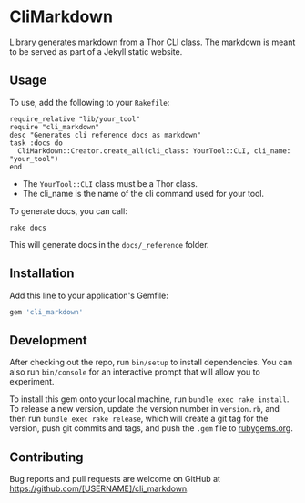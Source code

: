 # CliMarkdown

Library generates markdown from a Thor CLI class.  The markdown is meant to be served as part of a Jekyll static website.

## Usage

To use, add the following to your `Rakefile`:

    require_relative "lib/your_tool"
    require "cli_markdown"
    desc "Generates cli reference docs as markdown"
    task :docs do
      CliMarkdown::Creator.create_all(cli_class: YourTool::CLI, cli_name: "your_tool")
    end

* The `YourTool::CLI` class must be a Thor class.
* The cli_name is the name of the cli command used for your tool.

To generate docs, you can call:

    rake docs

This will generate docs in the `docs/_reference` folder.

## Installation

Add this line to your application's Gemfile:

```ruby
gem 'cli_markdown'
```

## Development

After checking out the repo, run `bin/setup` to install dependencies. You can also run `bin/console` for an interactive prompt that will allow you to experiment.

To install this gem onto your local machine, run `bundle exec rake install`. To release a new version, update the version number in `version.rb`, and then run `bundle exec rake release`, which will create a git tag for the version, push git commits and tags, and push the `.gem` file to [rubygems.org](https://rubygems.org).

## Contributing

Bug reports and pull requests are welcome on GitHub at https://github.com/[USERNAME]/cli_markdown.
